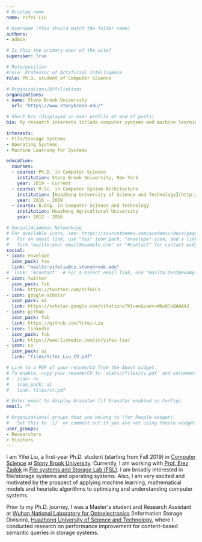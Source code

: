```yaml
---
# Display name
name: Yifei Liu

# Username (this should match the folder name)
authors:
- admin

# Is this the primary user of the site?
superuser: true

# Role/position
#role: Professor of Artificial Intelligence
role: Ph.D. student of Computer Science

# Organizations/Affiliations
organizations:
- name: Stony Brook University
  url: "https://www.stonybrook.edu/"

# Short bio (displayed in user profile at end of posts)
bio: My research interests include computer systems and machine learning for systems.

interests:
- File/Storage Systems
- Operating Systems
- Machine Learning for Systems

education:
  courses:
  - course: Ph.D. in Computer Science
    institution: Stony Brook University, New York
    year: 2019 - Current
  - course: M.Sc. in Computer System Architecture
    institution: [Huazhong University of Science and Technology](http://english.hust.edu.cn/)
    year: 2016 - 2019
  - course: B.Eng. in Computer Science and Technology
    institution: Huazhong Agricultural University
    year: 2012 - 2016

# Social/Academic Networking
# For available icons, see: https://sourcethemes.com/academic/docs/page-builder/#icons
#   For an email link, use "fas" icon pack, "envelope" icon, and a link in the
#   form "mailto:your-email@example.com" or "#contact" for contact widget.
social:
- icon: envelope
  icon_pack: fas
  link: "mailto:yifeliu@cs.stonybrook.edu"
#  link: '#contact'  # For a direct email link, use "mailto:test@example.org".
- icon: twitter
  icon_pack: fab
  link: https://twitter.com/YifeiCs
- icon: google-scholar
  icon_pack: ai
  link: https://scholar.google.com/citations?hl=en&user=WNu87vQAAAAJ
- icon: github
  icon_pack: fab
  link: https://github.com/Yifei-Liu
- icon: linkedin
  icon_pack: fab
  link: https://www.linkedin.com/in/yifei-liu/
- icon: cv
  icon_pack: ai
  link: "files/Yifei_Liu_CV.pdf"

# Link to a PDF of your resume/CV from the About widget.
# To enable, copy your resume/CV to `static/files/cv.pdf` and uncomment the lines below.
# - icon: cv
#   icon_pack: ai
#   link: files/cv.pdf

# Enter email to display Gravatar (if Gravatar enabled in Config)
email: ""

# Organizational groups that you belong to (for People widget)
#   Set this to `[]` or comment out if you are not using People widget.
user_groups:
- Researchers
- Visitors
---
```


I am Yifei Liu, a first-year Ph.D. student (starting from Fall 2019) in [Computer Science](https://www.cs.stonybrook.edu) at [Stony Brook University](https://www.stonybrook.edu). Currently, I am working with [Prof. Erez Zadok](https://www3.cs.stonybrook.edu/~ezk/) in [File systems and Storage Lab (FSL)](http://www.fsl.cs.stonybrook.edu/). I am broadly interested in file/storage systems and operating systems. Also, I am very excited and motivated by the prospect of applying machine learning, mathematical models and heuristic algorithms to optimizing and understanding computer systems.

Prior to my Ph.D. journey, I was a Master's student and Research Assistant at [Wuhan National Laboratory for Optoelectronics](http://english.wnlo.hust.edu.cn) (Information Storage Division), [Huazhong University of Science and Technology](http://english.hust.edu.cn), where I conducted research on performance improvement for content-based semantic queries in storage systems.
